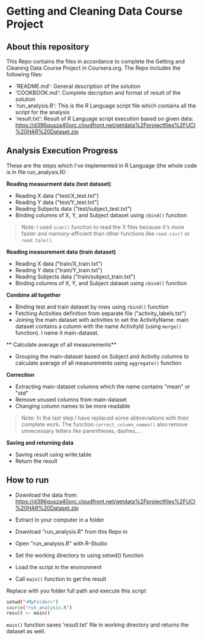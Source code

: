 Getting and Cleaning Data Course Project
======================
About this repository
---------------------
This Repo contains the files in accordance to complete the Getting and Cleaning Data Course Project in Coursera.org. The Repo includes the following files:
- 'README.md': General description of the solution
- 'COOKBOOK.md': Complete decription and format of result of the solution
- 'run_analysis.R': This is the R Language script file which contains all the script for the analysis
- 'result.txt': Result of R Language script execution based on given data: 
https://d396qusza40orc.cloudfront.net/getdata%2Fprojectfiles%2FUCI%20HAR%20Dataset.zip


Analysis Execution Progress
------------------------------
These are the steps which I've implemented in R Language (the whole code is in file run_analysis.R):

**Reading measurment data (test dataset)**

- Reading X data ("test/X_test.txt")
- Reading Y data ("test/Y_test.txt")
- Reading Subjects data ("test/subject_test.txt")
- Binding columns of X, Y, and Subject dataset using `cbind()` function

>Note: I used `scan()` function to read the X files because it's more faster and memory-efficient than other functions like `read.csv()` or `read.tale()`.


**Reading measurement data (train dataset)**
- Reading X data ("train/X_train.txt")
- Reading Y data ("train/Y_train.txt")
- Reading Subjects data ("train/subject_train.txt")
- Binding columns of X, Y, and Subject dataset using `cbind()` function

**Combine all together**
- Binding test and train dataset by rows  using `rbind()` function
- Fetching Activities definition from separate file ("activity_labels.txt")
- Joining the main dataset with activities to set the ActivityName: main dataset contains a column with the name ActivityId (using `merge()` function). I name it main-dataset.

** Calculate average of all measurements**
- Grouping the main-dataset based on Subject and Activity columns to calculate average of all measurements using `aggregate()` function



**Correction**
- Extracting main-dataset columns which the name contains "mean" or "std"
- Remove unused columns from main-dataset
- Changing column names to be more readable

>Note: In the last step I have replaced some abbreviations with their complete work. The function `correct_column_names()` also remove unnecessary letters like parentheses, dashes,...

**Saving and returning data**
- Saving result using write.table
- Return the result

How to run
------------------
- Download the data from: https://d396qusza40orc.cloudfront.net/getdata%2Fprojectfiles%2FUCI%20HAR%20Dataset.zip 

- Extract in your computer in a folder <MyFolder>
- Download "run_analysis.R" from this Repo in <MyFolder>
- Open "run_analysis.R" with R-Studio
- Set the working directory to <MyFolder> using setwd() function 
- Load the script in the environment
- Call `main()` function to get the result

Replace <MyFolder> with you folder full path and execute this script 
```sh
setwd("<MyFolder>")
source("run_analysis.R")
result <- main()
```
`main()` function saves 'result.txt' file in working directory and returns the dataset as well.
